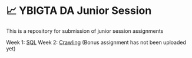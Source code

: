 # 📈 YBIGTA DA Junior Session
This is a repository for submission of junior session assignments

Week 1: [SQL](https://github.com/ssokeem/ybigta_js/tree/master/0312%20SQL)
Week 2: [Crawling](https://github.com/ssokeem/ybigta_js/tree/master/0319%20Crawling)
        (Bonus assignment has not been uploaded yet)

